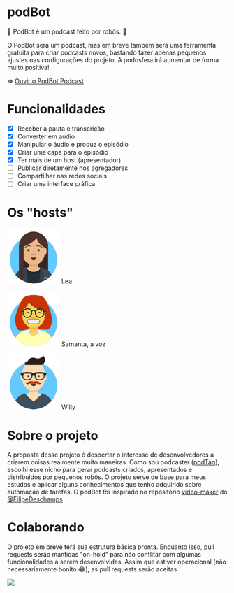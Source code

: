 # podBot

🤖 PodBot é um podcast feito por robôs. 🤖 

O PodBot será um podcast, mas em breve também será uma ferramenta gratuita para criar podcasts novos, bastando fazer apenas pequenos ajustes nas configurações do projeto. A podosfera irá aumentar de forma muito positiva!

=> [Ouvir o PodBot Podcast](https://anchor.fm/podbotpodcast)

# Funcionalidades

- [x] Receber a pauta e transcrição
- [x] Converter em audio
- [x] Manipular o áudio e produz o episódio
- [X] Criar uma capa para o episódio
- [X] Ter mais de um host (apresentador)
- [ ] Publicar diretamente nos agregadores
- [ ] Compartilhar nas redes sociais
- [ ] Criar uma interface gráfica

# Os "hosts"

![](sources/Lea_mini.png)
Lea

![](sources/Samanta_mini.png)
Samanta, a voz 

![](sources/Willy_mini.png)
Willy

# Sobre o projeto

A proposta desse projeto é despertar o interesse de desenvolvedores a criarem coisas realmente muito maneiras. Como sou podcaster ([podTag](http://podtag.com.br)), escolhi esse nicho para gerar podcasts criados, apresentados e distribuidos por pequenos robôs. O projeto serve de base para meus estudos e aplicar alguns conhecimentos que tenho adquirido sobre automação de tarefas. O podBot foi inspirado no repositório [video-maker](https://github.com/filipedeschamps/video-maker/) do [@FilipeDeschamps](https://github.com/filipedeschamps/)

# Colaborando

O projeto em breve terá sua estrutura básica pronta. Enquanto isso, pull requests serão mantidas "on-hold" para não conflitar com algumas funcionalidades a serem desenvolvidas. Assim que estiver operacional (não necessariamente bonito 😂), as pull requests serão aceitas

![ ](https://i.postimg.cc/GhGmr651/logo.png)
